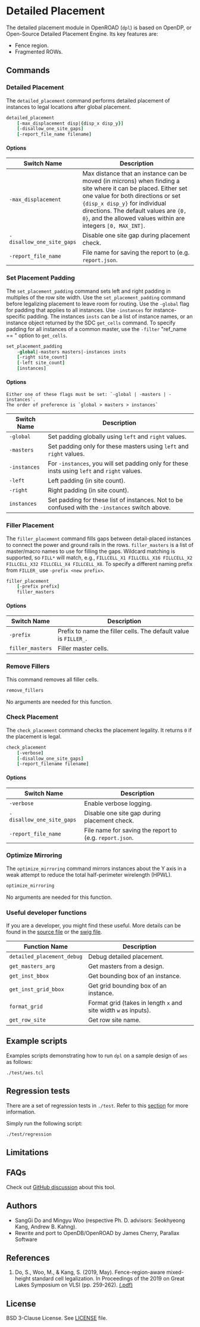 # Detailed Placement

The detailed placement module in OpenROAD (`dpl`) is based on OpenDP, or 
Open-Source Detailed Placement Engine. Its key features are: 

-   Fence region.
-   Fragmented ROWs.

## Commands

### Detailed Placement

The `detailed_placement` command performs detailed placement of instances
to legal locations after global placement.

```tcl
detailed_placement
    [-max_displacement disp|{disp_x disp_y}]
    [-disallow_one_site_gaps]
    [-report_file_name filename]
```

#### Options

| Switch Name | Description | 
| ----- | ----- |
| `-max_displacement` | Max distance that an instance can be moved (in microns) when finding a site where it can be placed. Either set one value for both directions or set `{disp_x disp_y}` for individual directions. The default values are `{0, 0}`, and the allowed values within are integers `[0, MAX_INT]`. |
| `-disallow_one_site_gaps` | Disable one site gap during placement check. |
| `-report_file_name` | File name for saving the report to (e.g. `report.json`. |

### Set Placement Padding

The `set_placement_padding` command sets left and right padding in multiples
of the row site width. Use the `set_placement_padding` command before
legalizing placement to leave room for routing. Use the `-global` flag
for padding that applies to all instances. Use  `-instances`
for instance-specific padding.  The instances `insts` can be a list of instance
names, or an instance object returned by the SDC `get_cells` command. To
specify padding for all instances of a common master, use the `-filter`
"ref_name == <name>" option to `get_cells`.

```tcl
set_placement_padding   
    -global|-masters masters|-instances insts
    [-right site_count]
    [-left site_count]
    [instances]
```

#### Options

```{warning}
Either one of these flags must be set: `-global | -masters | -instances`.
The order of preference is `global > masters > instances`
```

| Switch Name | Description | 
| ----- | ----- |
| `-global` | Set padding globally using `left` and `right` values. |
| `-masters` |  Set padding only for these masters using `left` and `right` values. | 
| `-instances` | For `-instances`, you will set padding only for these insts using `left` and `right` values. |
| `-left` | Left padding (in site count). |
| `-right` | Right padding (in site count). |
| `instances` | Set padding for these list of instances. Not to be confused with the `-instances` switch above. |

### Filler Placement

The `filler_placement` command fills gaps between detail-placed instances
to connect the power and ground rails in the rows. `filler_masters` is a
list of master/macro names to use for filling the gaps. Wildcard matching
is supported, so `FILL*` will match, e.g., `FILLCELL_X1 FILLCELL_X16 FILLCELL_X2
FILLCELL_X32 FILLCELL_X4 FILLCELL_X8`.  To specify a different naming prefix
from `FILLER_` use `-prefix <new prefix>`.

```tcl 
filler_placement
    [-prefix prefix]
    filler_masters
```

#### Options

| Switch Name | Description |
| ----- | ----- |
| `-prefix` | Prefix to name the filler cells. The default value is `FILLER_`. |
| `filler_masters` | Filler master cells. | 

### Remove Fillers

This command removes all filler cells.

```tcl
remove_fillers 
```

No arguments are needed for this function. 

### Check Placement

The `check_placement` command checks the placement legality. It returns
`0` if the placement is legal.

```tcl
check_placement
    [-verbose]
    [-disallow_one_site_gaps]
    [-report_filename filename]
```

#### Options

| Switch Name | Description |
| ----- | ----- |
| `-verbose` | Enable verbose logging. |
| `-disallow_one_site_gaps` | Disable one site gap during placement check. |
| `-report_file_name` | File name for saving the report to (e.g. `report.json`. |

### Optimize Mirroring

The `optimize_mirroring` command mirrors instances about the Y axis in
a weak attempt to reduce the total half-perimeter wirelength (HPWL).

```tcl
optimize_mirroring
```

No arguments are needed for this function. 

### Useful developer functions

If you are a developer, you might find these useful. More details can be found in the [source file](./src/Opendp.cpp) or the [swig file](./src/Opendp.i).

| Function Name | Description |
| ----- | ----- |
| `detailed_placement_debug` | Debug detailed placement. |
| `get_masters_arg` | Get masters from a design. |
| `get_inst_bbox` | Get bounding box of an instance. |
| `get_inst_grid_bbox` | Get grid bounding box of an instance. |
| `format_grid` | Format grid (takes in length `x` and site width `w` as inputs). |
| `get_row_site` | Get row site name.

## Example scripts

Examples scripts demonstrating how to run `dpl` on a sample design of `aes` as follows:

```shell
./test/aes.tcl
```

## Regression tests

There are a set of regression tests in `./test`. Refer to this [section](../../README.md#regression-tests) for more information.

Simply run the following script: 

```shell
./test/regression
```

## Limitations

## FAQs

Check out [GitHub discussion](https://github.com/The-OpenROAD-Project/OpenROAD/discussions/categories/q-a?discussions_q=category%3AQ%26A+opendp+in%3Atitle)
about this tool.

## Authors

-   SangGi Do and Mingyu Woo (respective Ph. D. advisors: Seokhyeong Kang,
    Andrew B. Kahng).
-   Rewrite and port to OpenDB/OpenROAD by James Cherry, Parallax Software

## References
1. Do, S., Woo, M., & Kang, S. (2019, May). Fence-region-aware mixed-height standard cell legalization. In Proceedings of the 2019 on Great Lakes Symposium on VLSI (pp. 259-262). [(.pdf)](https://dl.acm.org/doi/10.1145/3299874.3318012)

## License

BSD 3-Clause License. See [LICENSE](LICENSE) file.
